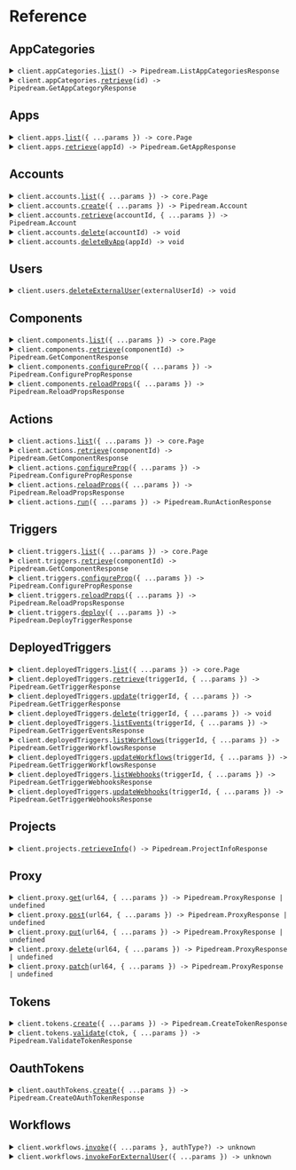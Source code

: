# Reference

## AppCategories

<details><summary><code>client.appCategories.<a href="/src/api/resources/appCategories/client/Client.ts">list</a>() -> Pipedream.ListAppCategoriesResponse</code></summary>
<dl>
<dd>

#### 🔌 Usage

<dl>
<dd>

<dl>
<dd>

```typescript
await client.appCategories.list();
```

</dd>
</dl>
</dd>
</dl>

#### ⚙️ Parameters

<dl>
<dd>

<dl>
<dd>

**requestOptions:** `AppCategories.RequestOptions`

</dd>
</dl>
</dd>
</dl>

</dd>
</dl>
</details>

<details><summary><code>client.appCategories.<a href="/src/api/resources/appCategories/client/Client.ts">retrieve</a>(id) -> Pipedream.GetAppCategoryResponse</code></summary>
<dl>
<dd>

#### 🔌 Usage

<dl>
<dd>

<dl>
<dd>

```typescript
await client.appCategories.retrieve("id");
```

</dd>
</dl>
</dd>
</dl>

#### ⚙️ Parameters

<dl>
<dd>

<dl>
<dd>

**id:** `string` — The ID of the app category to retrieve

</dd>
</dl>

<dl>
<dd>

**requestOptions:** `AppCategories.RequestOptions`

</dd>
</dl>
</dd>
</dl>

</dd>
</dl>
</details>

## Apps

<details><summary><code>client.apps.<a href="/src/api/resources/apps/client/Client.ts">list</a>({ ...params }) -> core.Page<Pipedream.App></code></summary>
<dl>
<dd>

#### 🔌 Usage

<dl>
<dd>

<dl>
<dd>

```typescript
const response = await client.apps.list();
for await (const item of response) {
    console.log(item);
}

// Or you can manually iterate page-by-page
let page = await client.apps.list();
while (page.hasNextPage()) {
    page = page.getNextPage();
}
```

</dd>
</dl>
</dd>
</dl>

#### ⚙️ Parameters

<dl>
<dd>

<dl>
<dd>

**request:** `Pipedream.AppsListRequest`

</dd>
</dl>

<dl>
<dd>

**requestOptions:** `Apps.RequestOptions`

</dd>
</dl>
</dd>
</dl>

</dd>
</dl>
</details>

<details><summary><code>client.apps.<a href="/src/api/resources/apps/client/Client.ts">retrieve</a>(appId) -> Pipedream.GetAppResponse</code></summary>
<dl>
<dd>

#### 🔌 Usage

<dl>
<dd>

<dl>
<dd>

```typescript
await client.apps.retrieve("app_id");
```

</dd>
</dl>
</dd>
</dl>

#### ⚙️ Parameters

<dl>
<dd>

<dl>
<dd>

**appId:** `string` — The name slug or ID of the app (e.g., 'slack', 'github')

</dd>
</dl>

<dl>
<dd>

**requestOptions:** `Apps.RequestOptions`

</dd>
</dl>
</dd>
</dl>

</dd>
</dl>
</details>

## Accounts

<details><summary><code>client.accounts.<a href="/src/api/resources/accounts/client/Client.ts">list</a>({ ...params }) -> core.Page<Pipedream.Account></code></summary>
<dl>
<dd>

#### 🔌 Usage

<dl>
<dd>

<dl>
<dd>

```typescript
const response = await client.accounts.list();
for await (const item of response) {
    console.log(item);
}

// Or you can manually iterate page-by-page
let page = await client.accounts.list();
while (page.hasNextPage()) {
    page = page.getNextPage();
}
```

</dd>
</dl>
</dd>
</dl>

#### ⚙️ Parameters

<dl>
<dd>

<dl>
<dd>

**request:** `Pipedream.AccountsListRequest`

</dd>
</dl>

<dl>
<dd>

**requestOptions:** `Accounts.RequestOptions`

</dd>
</dl>
</dd>
</dl>

</dd>
</dl>
</details>

<details><summary><code>client.accounts.<a href="/src/api/resources/accounts/client/Client.ts">create</a>({ ...params }) -> Pipedream.Account</code></summary>
<dl>
<dd>

#### 🔌 Usage

<dl>
<dd>

<dl>
<dd>

```typescript
await client.accounts.create({
    app_slug: "app_slug",
    cfmap_json: "cfmap_json",
    connect_token: "connect_token",
});
```

</dd>
</dl>
</dd>
</dl>

#### ⚙️ Parameters

<dl>
<dd>

<dl>
<dd>

**request:** `Pipedream.CreateAccountOpts`

</dd>
</dl>

<dl>
<dd>

**requestOptions:** `Accounts.RequestOptions`

</dd>
</dl>
</dd>
</dl>

</dd>
</dl>
</details>

<details><summary><code>client.accounts.<a href="/src/api/resources/accounts/client/Client.ts">retrieve</a>(accountId, { ...params }) -> Pipedream.Account</code></summary>
<dl>
<dd>

#### 🔌 Usage

<dl>
<dd>

<dl>
<dd>

```typescript
await client.accounts.retrieve("account_id");
```

</dd>
</dl>
</dd>
</dl>

#### ⚙️ Parameters

<dl>
<dd>

<dl>
<dd>

**accountId:** `string`

</dd>
</dl>

<dl>
<dd>

**request:** `Pipedream.AccountsRetrieveRequest`

</dd>
</dl>

<dl>
<dd>

**requestOptions:** `Accounts.RequestOptions`

</dd>
</dl>
</dd>
</dl>

</dd>
</dl>
</details>

<details><summary><code>client.accounts.<a href="/src/api/resources/accounts/client/Client.ts">delete</a>(accountId) -> void</code></summary>
<dl>
<dd>

#### 🔌 Usage

<dl>
<dd>

<dl>
<dd>

```typescript
await client.accounts.delete("account_id");
```

</dd>
</dl>
</dd>
</dl>

#### ⚙️ Parameters

<dl>
<dd>

<dl>
<dd>

**accountId:** `string`

</dd>
</dl>

<dl>
<dd>

**requestOptions:** `Accounts.RequestOptions`

</dd>
</dl>
</dd>
</dl>

</dd>
</dl>
</details>

<details><summary><code>client.accounts.<a href="/src/api/resources/accounts/client/Client.ts">deleteByApp</a>(appId) -> void</code></summary>
<dl>
<dd>

#### 🔌 Usage

<dl>
<dd>

<dl>
<dd>

```typescript
await client.accounts.deleteByApp("app_id");
```

</dd>
</dl>
</dd>
</dl>

#### ⚙️ Parameters

<dl>
<dd>

<dl>
<dd>

**appId:** `string`

</dd>
</dl>

<dl>
<dd>

**requestOptions:** `Accounts.RequestOptions`

</dd>
</dl>
</dd>
</dl>

</dd>
</dl>
</details>

## Users

<details><summary><code>client.users.<a href="/src/api/resources/users/client/Client.ts">deleteExternalUser</a>(externalUserId) -> void</code></summary>
<dl>
<dd>

#### 🔌 Usage

<dl>
<dd>

<dl>
<dd>

```typescript
await client.users.deleteExternalUser("external_user_id");
```

</dd>
</dl>
</dd>
</dl>

#### ⚙️ Parameters

<dl>
<dd>

<dl>
<dd>

**externalUserId:** `string`

</dd>
</dl>

<dl>
<dd>

**requestOptions:** `Users.RequestOptions`

</dd>
</dl>
</dd>
</dl>

</dd>
</dl>
</details>

## Components

<details><summary><code>client.components.<a href="/src/api/resources/components/client/Client.ts">list</a>({ ...params }) -> core.Page<Pipedream.Component></code></summary>
<dl>
<dd>

#### 🔌 Usage

<dl>
<dd>

<dl>
<dd>

```typescript
const response = await client.components.list();
for await (const item of response) {
    console.log(item);
}

// Or you can manually iterate page-by-page
let page = await client.components.list();
while (page.hasNextPage()) {
    page = page.getNextPage();
}
```

</dd>
</dl>
</dd>
</dl>

#### ⚙️ Parameters

<dl>
<dd>

<dl>
<dd>

**request:** `Pipedream.ComponentsListRequest`

</dd>
</dl>

<dl>
<dd>

**requestOptions:** `Components.RequestOptions`

</dd>
</dl>
</dd>
</dl>

</dd>
</dl>
</details>

<details><summary><code>client.components.<a href="/src/api/resources/components/client/Client.ts">retrieve</a>(componentId) -> Pipedream.GetComponentResponse</code></summary>
<dl>
<dd>

#### 🔌 Usage

<dl>
<dd>

<dl>
<dd>

```typescript
await client.components.retrieve("component_id");
```

</dd>
</dl>
</dd>
</dl>

#### ⚙️ Parameters

<dl>
<dd>

<dl>
<dd>

**componentId:** `string` — The key that uniquely identifies the component (e.g., 'slack-send-message')

</dd>
</dl>

<dl>
<dd>

**requestOptions:** `Components.RequestOptions`

</dd>
</dl>
</dd>
</dl>

</dd>
</dl>
</details>

<details><summary><code>client.components.<a href="/src/api/resources/components/client/Client.ts">configureProp</a>({ ...params }) -> Pipedream.ConfigurePropResponse</code></summary>
<dl>
<dd>

#### 🔌 Usage

<dl>
<dd>

<dl>
<dd>

```typescript
await client.components.configureProp({
    body: {
        id: "id",
        external_user_id: "external_user_id",
        prop_name: "prop_name",
    },
});
```

</dd>
</dl>
</dd>
</dl>

#### ⚙️ Parameters

<dl>
<dd>

<dl>
<dd>

**request:** `Pipedream.ComponentsConfigurePropRequest`

</dd>
</dl>

<dl>
<dd>

**requestOptions:** `Components.RequestOptions`

</dd>
</dl>
</dd>
</dl>

</dd>
</dl>
</details>

<details><summary><code>client.components.<a href="/src/api/resources/components/client/Client.ts">reloadProps</a>({ ...params }) -> Pipedream.ReloadPropsResponse</code></summary>
<dl>
<dd>

#### 🔌 Usage

<dl>
<dd>

<dl>
<dd>

```typescript
await client.components.reloadProps({
    body: {
        id: "id",
        external_user_id: "external_user_id",
    },
});
```

</dd>
</dl>
</dd>
</dl>

#### ⚙️ Parameters

<dl>
<dd>

<dl>
<dd>

**request:** `Pipedream.ComponentsReloadPropsRequest`

</dd>
</dl>

<dl>
<dd>

**requestOptions:** `Components.RequestOptions`

</dd>
</dl>
</dd>
</dl>

</dd>
</dl>
</details>

## Actions

<details><summary><code>client.actions.<a href="/src/api/resources/actions/client/Client.ts">list</a>({ ...params }) -> core.Page<Pipedream.Component></code></summary>
<dl>
<dd>

#### 🔌 Usage

<dl>
<dd>

<dl>
<dd>

```typescript
const response = await client.actions.list();
for await (const item of response) {
    console.log(item);
}

// Or you can manually iterate page-by-page
let page = await client.actions.list();
while (page.hasNextPage()) {
    page = page.getNextPage();
}
```

</dd>
</dl>
</dd>
</dl>

#### ⚙️ Parameters

<dl>
<dd>

<dl>
<dd>

**request:** `Pipedream.ActionsListRequest`

</dd>
</dl>

<dl>
<dd>

**requestOptions:** `Actions.RequestOptions`

</dd>
</dl>
</dd>
</dl>

</dd>
</dl>
</details>

<details><summary><code>client.actions.<a href="/src/api/resources/actions/client/Client.ts">retrieve</a>(componentId) -> Pipedream.GetComponentResponse</code></summary>
<dl>
<dd>

#### 🔌 Usage

<dl>
<dd>

<dl>
<dd>

```typescript
await client.actions.retrieve("component_id");
```

</dd>
</dl>
</dd>
</dl>

#### ⚙️ Parameters

<dl>
<dd>

<dl>
<dd>

**componentId:** `string` — The key that uniquely identifies the component (e.g., 'slack-send-message')

</dd>
</dl>

<dl>
<dd>

**requestOptions:** `Actions.RequestOptions`

</dd>
</dl>
</dd>
</dl>

</dd>
</dl>
</details>

<details><summary><code>client.actions.<a href="/src/api/resources/actions/client/Client.ts">configureProp</a>({ ...params }) -> Pipedream.ConfigurePropResponse</code></summary>
<dl>
<dd>

#### 🔌 Usage

<dl>
<dd>

<dl>
<dd>

```typescript
await client.actions.configureProp({
    body: {
        id: "id",
        external_user_id: "external_user_id",
        prop_name: "prop_name",
    },
});
```

</dd>
</dl>
</dd>
</dl>

#### ⚙️ Parameters

<dl>
<dd>

<dl>
<dd>

**request:** `Pipedream.ActionsConfigurePropRequest`

</dd>
</dl>

<dl>
<dd>

**requestOptions:** `Actions.RequestOptions`

</dd>
</dl>
</dd>
</dl>

</dd>
</dl>
</details>

<details><summary><code>client.actions.<a href="/src/api/resources/actions/client/Client.ts">reloadProps</a>({ ...params }) -> Pipedream.ReloadPropsResponse</code></summary>
<dl>
<dd>

#### 🔌 Usage

<dl>
<dd>

<dl>
<dd>

```typescript
await client.actions.reloadProps({
    body: {
        id: "id",
        external_user_id: "external_user_id",
    },
});
```

</dd>
</dl>
</dd>
</dl>

#### ⚙️ Parameters

<dl>
<dd>

<dl>
<dd>

**request:** `Pipedream.ActionsReloadPropsRequest`

</dd>
</dl>

<dl>
<dd>

**requestOptions:** `Actions.RequestOptions`

</dd>
</dl>
</dd>
</dl>

</dd>
</dl>
</details>

<details><summary><code>client.actions.<a href="/src/api/resources/actions/client/Client.ts">run</a>({ ...params }) -> Pipedream.RunActionResponse</code></summary>
<dl>
<dd>

#### 🔌 Usage

<dl>
<dd>

<dl>
<dd>

```typescript
await client.actions.run({
    id: "id",
    external_user_id: "external_user_id",
});
```

</dd>
</dl>
</dd>
</dl>

#### ⚙️ Parameters

<dl>
<dd>

<dl>
<dd>

**request:** `Pipedream.RunActionOpts`

</dd>
</dl>

<dl>
<dd>

**requestOptions:** `Actions.RequestOptions`

</dd>
</dl>
</dd>
</dl>

</dd>
</dl>
</details>

## Triggers

<details><summary><code>client.triggers.<a href="/src/api/resources/triggers/client/Client.ts">list</a>({ ...params }) -> core.Page<Pipedream.Component></code></summary>
<dl>
<dd>

#### 🔌 Usage

<dl>
<dd>

<dl>
<dd>

```typescript
const response = await client.triggers.list();
for await (const item of response) {
    console.log(item);
}

// Or you can manually iterate page-by-page
let page = await client.triggers.list();
while (page.hasNextPage()) {
    page = page.getNextPage();
}
```

</dd>
</dl>
</dd>
</dl>

#### ⚙️ Parameters

<dl>
<dd>

<dl>
<dd>

**request:** `Pipedream.TriggersListRequest`

</dd>
</dl>

<dl>
<dd>

**requestOptions:** `Triggers.RequestOptions`

</dd>
</dl>
</dd>
</dl>

</dd>
</dl>
</details>

<details><summary><code>client.triggers.<a href="/src/api/resources/triggers/client/Client.ts">retrieve</a>(componentId) -> Pipedream.GetComponentResponse</code></summary>
<dl>
<dd>

#### 🔌 Usage

<dl>
<dd>

<dl>
<dd>

```typescript
await client.triggers.retrieve("component_id");
```

</dd>
</dl>
</dd>
</dl>

#### ⚙️ Parameters

<dl>
<dd>

<dl>
<dd>

**componentId:** `string` — The key that uniquely identifies the component (e.g., 'slack-send-message')

</dd>
</dl>

<dl>
<dd>

**requestOptions:** `Triggers.RequestOptions`

</dd>
</dl>
</dd>
</dl>

</dd>
</dl>
</details>

<details><summary><code>client.triggers.<a href="/src/api/resources/triggers/client/Client.ts">configureProp</a>({ ...params }) -> Pipedream.ConfigurePropResponse</code></summary>
<dl>
<dd>

#### 🔌 Usage

<dl>
<dd>

<dl>
<dd>

```typescript
await client.triggers.configureProp({
    body: {
        id: "id",
        external_user_id: "external_user_id",
        prop_name: "prop_name",
    },
});
```

</dd>
</dl>
</dd>
</dl>

#### ⚙️ Parameters

<dl>
<dd>

<dl>
<dd>

**request:** `Pipedream.TriggersConfigurePropRequest`

</dd>
</dl>

<dl>
<dd>

**requestOptions:** `Triggers.RequestOptions`

</dd>
</dl>
</dd>
</dl>

</dd>
</dl>
</details>

<details><summary><code>client.triggers.<a href="/src/api/resources/triggers/client/Client.ts">reloadProps</a>({ ...params }) -> Pipedream.ReloadPropsResponse</code></summary>
<dl>
<dd>

#### 🔌 Usage

<dl>
<dd>

<dl>
<dd>

```typescript
await client.triggers.reloadProps({
    body: {
        id: "id",
        external_user_id: "external_user_id",
    },
});
```

</dd>
</dl>
</dd>
</dl>

#### ⚙️ Parameters

<dl>
<dd>

<dl>
<dd>

**request:** `Pipedream.TriggersReloadPropsRequest`

</dd>
</dl>

<dl>
<dd>

**requestOptions:** `Triggers.RequestOptions`

</dd>
</dl>
</dd>
</dl>

</dd>
</dl>
</details>

<details><summary><code>client.triggers.<a href="/src/api/resources/triggers/client/Client.ts">deploy</a>({ ...params }) -> Pipedream.DeployTriggerResponse</code></summary>
<dl>
<dd>

#### 🔌 Usage

<dl>
<dd>

<dl>
<dd>

```typescript
await client.triggers.deploy({
    id: "id",
    external_user_id: "external_user_id",
});
```

</dd>
</dl>
</dd>
</dl>

#### ⚙️ Parameters

<dl>
<dd>

<dl>
<dd>

**request:** `Pipedream.DeployTriggerOpts`

</dd>
</dl>

<dl>
<dd>

**requestOptions:** `Triggers.RequestOptions`

</dd>
</dl>
</dd>
</dl>

</dd>
</dl>
</details>

## DeployedTriggers

<details><summary><code>client.deployedTriggers.<a href="/src/api/resources/deployedTriggers/client/Client.ts">list</a>({ ...params }) -> core.Page<Pipedream.DeployedComponent></code></summary>
<dl>
<dd>

#### 🔌 Usage

<dl>
<dd>

<dl>
<dd>

```typescript
const response = await client.deployedTriggers.list({
    external_user_id: "external_user_id",
});
for await (const item of response) {
    console.log(item);
}

// Or you can manually iterate page-by-page
let page = await client.deployedTriggers.list({
    external_user_id: "external_user_id",
});
while (page.hasNextPage()) {
    page = page.getNextPage();
}
```

</dd>
</dl>
</dd>
</dl>

#### ⚙️ Parameters

<dl>
<dd>

<dl>
<dd>

**request:** `Pipedream.DeployedTriggersListRequest`

</dd>
</dl>

<dl>
<dd>

**requestOptions:** `DeployedTriggers.RequestOptions`

</dd>
</dl>
</dd>
</dl>

</dd>
</dl>
</details>

<details><summary><code>client.deployedTriggers.<a href="/src/api/resources/deployedTriggers/client/Client.ts">retrieve</a>(triggerId, { ...params }) -> Pipedream.GetTriggerResponse</code></summary>
<dl>
<dd>

#### 🔌 Usage

<dl>
<dd>

<dl>
<dd>

```typescript
await client.deployedTriggers.retrieve("trigger_id", {
    external_user_id: "external_user_id",
});
```

</dd>
</dl>
</dd>
</dl>

#### ⚙️ Parameters

<dl>
<dd>

<dl>
<dd>

**triggerId:** `string`

</dd>
</dl>

<dl>
<dd>

**request:** `Pipedream.DeployedTriggersRetrieveRequest`

</dd>
</dl>

<dl>
<dd>

**requestOptions:** `DeployedTriggers.RequestOptions`

</dd>
</dl>
</dd>
</dl>

</dd>
</dl>
</details>

<details><summary><code>client.deployedTriggers.<a href="/src/api/resources/deployedTriggers/client/Client.ts">update</a>(triggerId, { ...params }) -> Pipedream.GetTriggerResponse</code></summary>
<dl>
<dd>

#### 🔌 Usage

<dl>
<dd>

<dl>
<dd>

```typescript
await client.deployedTriggers.update("trigger_id", {
    external_user_id: "external_user_id",
});
```

</dd>
</dl>
</dd>
</dl>

#### ⚙️ Parameters

<dl>
<dd>

<dl>
<dd>

**triggerId:** `string`

</dd>
</dl>

<dl>
<dd>

**request:** `Pipedream.UpdateTriggerOpts`

</dd>
</dl>

<dl>
<dd>

**requestOptions:** `DeployedTriggers.RequestOptions`

</dd>
</dl>
</dd>
</dl>

</dd>
</dl>
</details>

<details><summary><code>client.deployedTriggers.<a href="/src/api/resources/deployedTriggers/client/Client.ts">delete</a>(triggerId, { ...params }) -> void</code></summary>
<dl>
<dd>

#### 🔌 Usage

<dl>
<dd>

<dl>
<dd>

```typescript
await client.deployedTriggers.delete("trigger_id", {
    external_user_id: "external_user_id",
});
```

</dd>
</dl>
</dd>
</dl>

#### ⚙️ Parameters

<dl>
<dd>

<dl>
<dd>

**triggerId:** `string`

</dd>
</dl>

<dl>
<dd>

**request:** `Pipedream.DeployedTriggersDeleteRequest`

</dd>
</dl>

<dl>
<dd>

**requestOptions:** `DeployedTriggers.RequestOptions`

</dd>
</dl>
</dd>
</dl>

</dd>
</dl>
</details>

<details><summary><code>client.deployedTriggers.<a href="/src/api/resources/deployedTriggers/client/Client.ts">listEvents</a>(triggerId, { ...params }) -> Pipedream.GetTriggerEventsResponse</code></summary>
<dl>
<dd>

#### 🔌 Usage

<dl>
<dd>

<dl>
<dd>

```typescript
await client.deployedTriggers.listEvents("trigger_id", {
    external_user_id: "external_user_id",
});
```

</dd>
</dl>
</dd>
</dl>

#### ⚙️ Parameters

<dl>
<dd>

<dl>
<dd>

**triggerId:** `string`

</dd>
</dl>

<dl>
<dd>

**request:** `Pipedream.DeployedTriggersListEventsRequest`

</dd>
</dl>

<dl>
<dd>

**requestOptions:** `DeployedTriggers.RequestOptions`

</dd>
</dl>
</dd>
</dl>

</dd>
</dl>
</details>

<details><summary><code>client.deployedTriggers.<a href="/src/api/resources/deployedTriggers/client/Client.ts">listWorkflows</a>(triggerId, { ...params }) -> Pipedream.GetTriggerWorkflowsResponse</code></summary>
<dl>
<dd>

#### 🔌 Usage

<dl>
<dd>

<dl>
<dd>

```typescript
await client.deployedTriggers.listWorkflows("trigger_id", {
    external_user_id: "external_user_id",
});
```

</dd>
</dl>
</dd>
</dl>

#### ⚙️ Parameters

<dl>
<dd>

<dl>
<dd>

**triggerId:** `string`

</dd>
</dl>

<dl>
<dd>

**request:** `Pipedream.DeployedTriggersListWorkflowsRequest`

</dd>
</dl>

<dl>
<dd>

**requestOptions:** `DeployedTriggers.RequestOptions`

</dd>
</dl>
</dd>
</dl>

</dd>
</dl>
</details>

<details><summary><code>client.deployedTriggers.<a href="/src/api/resources/deployedTriggers/client/Client.ts">updateWorkflows</a>(triggerId, { ...params }) -> Pipedream.GetTriggerWorkflowsResponse</code></summary>
<dl>
<dd>

#### 🔌 Usage

<dl>
<dd>

<dl>
<dd>

```typescript
await client.deployedTriggers.updateWorkflows("trigger_id", {
    external_user_id: "external_user_id",
    workflow_ids: ["workflow_ids"],
});
```

</dd>
</dl>
</dd>
</dl>

#### ⚙️ Parameters

<dl>
<dd>

<dl>
<dd>

**triggerId:** `string`

</dd>
</dl>

<dl>
<dd>

**request:** `Pipedream.UpdateTriggerWorkflowsOpts`

</dd>
</dl>

<dl>
<dd>

**requestOptions:** `DeployedTriggers.RequestOptions`

</dd>
</dl>
</dd>
</dl>

</dd>
</dl>
</details>

<details><summary><code>client.deployedTriggers.<a href="/src/api/resources/deployedTriggers/client/Client.ts">listWebhooks</a>(triggerId, { ...params }) -> Pipedream.GetTriggerWebhooksResponse</code></summary>
<dl>
<dd>

#### 🔌 Usage

<dl>
<dd>

<dl>
<dd>

```typescript
await client.deployedTriggers.listWebhooks("trigger_id", {
    external_user_id: "external_user_id",
});
```

</dd>
</dl>
</dd>
</dl>

#### ⚙️ Parameters

<dl>
<dd>

<dl>
<dd>

**triggerId:** `string`

</dd>
</dl>

<dl>
<dd>

**request:** `Pipedream.DeployedTriggersListWebhooksRequest`

</dd>
</dl>

<dl>
<dd>

**requestOptions:** `DeployedTriggers.RequestOptions`

</dd>
</dl>
</dd>
</dl>

</dd>
</dl>
</details>

<details><summary><code>client.deployedTriggers.<a href="/src/api/resources/deployedTriggers/client/Client.ts">updateWebhooks</a>(triggerId, { ...params }) -> Pipedream.GetTriggerWebhooksResponse</code></summary>
<dl>
<dd>

#### 🔌 Usage

<dl>
<dd>

<dl>
<dd>

```typescript
await client.deployedTriggers.updateWebhooks("trigger_id", {
    external_user_id: "external_user_id",
    webhook_urls: ["webhook_urls"],
});
```

</dd>
</dl>
</dd>
</dl>

#### ⚙️ Parameters

<dl>
<dd>

<dl>
<dd>

**triggerId:** `string`

</dd>
</dl>

<dl>
<dd>

**request:** `Pipedream.UpdateTriggerWebhooksOpts`

</dd>
</dl>

<dl>
<dd>

**requestOptions:** `DeployedTriggers.RequestOptions`

</dd>
</dl>
</dd>
</dl>

</dd>
</dl>
</details>

## Projects

<details><summary><code>client.projects.<a href="/src/api/resources/projects/client/Client.ts">retrieveInfo</a>() -> Pipedream.ProjectInfoResponse</code></summary>
<dl>
<dd>

#### 🔌 Usage

<dl>
<dd>

<dl>
<dd>

```typescript
await client.projects.retrieveInfo();
```

</dd>
</dl>
</dd>
</dl>

#### ⚙️ Parameters

<dl>
<dd>

<dl>
<dd>

**requestOptions:** `Projects.RequestOptions`

</dd>
</dl>
</dd>
</dl>

</dd>
</dl>
</details>

## Proxy

<details><summary><code>client.proxy.<a href="/src/api/resources/proxy/client/Client.ts">get</a>(url64, { ...params }) -> Pipedream.ProxyResponse | undefined</code></summary>
<dl>
<dd>

#### 🔌 Usage

<dl>
<dd>

<dl>
<dd>

```typescript
await client.proxy.get("url_64", {
    external_user_id: "external_user_id",
    account_id: "account_id",
});
```

</dd>
</dl>
</dd>
</dl>

#### ⚙️ Parameters

<dl>
<dd>

<dl>
<dd>

**url64:** `string` — Base64-encoded target URL

</dd>
</dl>

<dl>
<dd>

**request:** `Pipedream.ProxyGetRequest`

</dd>
</dl>

<dl>
<dd>

**requestOptions:** `Proxy.RequestOptions`

</dd>
</dl>
</dd>
</dl>

</dd>
</dl>
</details>

<details><summary><code>client.proxy.<a href="/src/api/resources/proxy/client/Client.ts">post</a>(url64, { ...params }) -> Pipedream.ProxyResponse | undefined</code></summary>
<dl>
<dd>

#### 🔌 Usage

<dl>
<dd>

<dl>
<dd>

```typescript
await client.proxy.post("url_64", {
    external_user_id: "external_user_id",
    account_id: "account_id",
    body: {
        key: "value",
    },
});
```

</dd>
</dl>
</dd>
</dl>

#### ⚙️ Parameters

<dl>
<dd>

<dl>
<dd>

**url64:** `string` — Base64-encoded target URL

</dd>
</dl>

<dl>
<dd>

**request:** `Pipedream.ProxyPostRequest`

</dd>
</dl>

<dl>
<dd>

**requestOptions:** `Proxy.RequestOptions`

</dd>
</dl>
</dd>
</dl>

</dd>
</dl>
</details>

<details><summary><code>client.proxy.<a href="/src/api/resources/proxy/client/Client.ts">put</a>(url64, { ...params }) -> Pipedream.ProxyResponse | undefined</code></summary>
<dl>
<dd>

#### 🔌 Usage

<dl>
<dd>

<dl>
<dd>

```typescript
await client.proxy.put("url_64", {
    external_user_id: "external_user_id",
    account_id: "account_id",
    body: {
        key: "value",
    },
});
```

</dd>
</dl>
</dd>
</dl>

#### ⚙️ Parameters

<dl>
<dd>

<dl>
<dd>

**url64:** `string` — Base64-encoded target URL

</dd>
</dl>

<dl>
<dd>

**request:** `Pipedream.ProxyPutRequest`

</dd>
</dl>

<dl>
<dd>

**requestOptions:** `Proxy.RequestOptions`

</dd>
</dl>
</dd>
</dl>

</dd>
</dl>
</details>

<details><summary><code>client.proxy.<a href="/src/api/resources/proxy/client/Client.ts">delete</a>(url64, { ...params }) -> Pipedream.ProxyResponse | undefined</code></summary>
<dl>
<dd>

#### 🔌 Usage

<dl>
<dd>

<dl>
<dd>

```typescript
await client.proxy.delete("url_64", {
    external_user_id: "external_user_id",
    account_id: "account_id",
});
```

</dd>
</dl>
</dd>
</dl>

#### ⚙️ Parameters

<dl>
<dd>

<dl>
<dd>

**url64:** `string` — Base64-encoded target URL

</dd>
</dl>

<dl>
<dd>

**request:** `Pipedream.ProxyDeleteRequest`

</dd>
</dl>

<dl>
<dd>

**requestOptions:** `Proxy.RequestOptions`

</dd>
</dl>
</dd>
</dl>

</dd>
</dl>
</details>

<details><summary><code>client.proxy.<a href="/src/api/resources/proxy/client/Client.ts">patch</a>(url64, { ...params }) -> Pipedream.ProxyResponse | undefined</code></summary>
<dl>
<dd>

#### 🔌 Usage

<dl>
<dd>

<dl>
<dd>

```typescript
await client.proxy.patch("url_64", {
    external_user_id: "external_user_id",
    account_id: "account_id",
    body: {
        key: "value",
    },
});
```

</dd>
</dl>
</dd>
</dl>

#### ⚙️ Parameters

<dl>
<dd>

<dl>
<dd>

**url64:** `string` — Base64-encoded target URL

</dd>
</dl>

<dl>
<dd>

**request:** `Pipedream.ProxyPatchRequest`

</dd>
</dl>

<dl>
<dd>

**requestOptions:** `Proxy.RequestOptions`

</dd>
</dl>
</dd>
</dl>

</dd>
</dl>
</details>

## Tokens

<details><summary><code>client.tokens.<a href="/src/api/resources/tokens/client/Client.ts">create</a>({ ...params }) -> Pipedream.CreateTokenResponse</code></summary>
<dl>
<dd>

#### 🔌 Usage

<dl>
<dd>

<dl>
<dd>

```typescript
await client.tokens.create({
    external_user_id: "external_user_id",
});
```

</dd>
</dl>
</dd>
</dl>

#### ⚙️ Parameters

<dl>
<dd>

<dl>
<dd>

**request:** `Pipedream.CreateTokenOpts`

</dd>
</dl>

<dl>
<dd>

**requestOptions:** `Tokens.RequestOptions`

</dd>
</dl>
</dd>
</dl>

</dd>
</dl>
</details>

<details><summary><code>client.tokens.<a href="/src/api/resources/tokens/client/Client.ts">validate</a>(ctok, { ...params }) -> Pipedream.ValidateTokenResponse</code></summary>
<dl>
<dd>

#### 🔌 Usage

<dl>
<dd>

<dl>
<dd>

```typescript
await client.tokens.validate("ctok");
```

</dd>
</dl>
</dd>
</dl>

#### ⚙️ Parameters

<dl>
<dd>

<dl>
<dd>

**ctok:** `string`

</dd>
</dl>

<dl>
<dd>

**request:** `Pipedream.TokensValidateRequest`

</dd>
</dl>

<dl>
<dd>

**requestOptions:** `Tokens.RequestOptions`

</dd>
</dl>
</dd>
</dl>

</dd>
</dl>
</details>

## OauthTokens

<details><summary><code>client.oauthTokens.<a href="/src/api/resources/oauthTokens/client/Client.ts">create</a>({ ...params }) -> Pipedream.CreateOAuthTokenResponse</code></summary>
<dl>
<dd>

#### 🔌 Usage

<dl>
<dd>

<dl>
<dd>

```typescript
await client.oauthTokens.create({
    client_id: "client_id",
    client_secret: "client_secret",
});
```

</dd>
</dl>
</dd>
</dl>

#### ⚙️ Parameters

<dl>
<dd>

<dl>
<dd>

**request:** `Pipedream.CreateOAuthTokenOpts`

</dd>
</dl>

<dl>
<dd>

**requestOptions:** `OauthTokens.RequestOptions`

</dd>
</dl>
</dd>
</dl>

</dd>
</dl>
</details>

## Workflows

<details><summary><code>client.workflows.<a href="/src/api/resources/workflows/client/Client.ts">invoke</a>({ ...params }, authType?) -> unknown</code></summary>
<dl>
<dd>

#### 🔌 Usage

<dl>
<dd>

<dl>
<dd>

```typescript
// Invoke with URL
await client.workflows.invoke({
    urlOrEndpoint: "https://en-your-endpoint.m.pipedream.net",
    body: {
        foo: 123,
        bar: "abc",
        baz: null,
    },
    headers: {
        Accept: "application/json",
    },
});

// Invoke with endpoint ID
await client.workflows.invoke({
    urlOrEndpoint: "en123",
    body: {
        message: "Hello, World\!",
    },
}, Pipedream.HTTPAuthType.OAuth);
```

</dd>
</dl>
</dd>
</dl>

#### ⚙️ Parameters

<dl>
<dd>

<dl>
<dd>

**request:** `Pipedream.InvokeWorkflowOpts`

</dd>
</dl>

<dl>
<dd>

**authType:** `Pipedream.HTTPAuthType` — The type of authorization to use for the request (defaults to None)

</dd>
</dl>

<dl>
<dd>

**requestOptions:** `Workflows.RequestOptions`

</dd>
</dl>
</dd>
</dl>

</dd>
</dl>
</details>

<details><summary><code>client.workflows.<a href="/src/api/resources/workflows/client/Client.ts">invokeForExternalUser</a>({ ...params }) -> unknown</code></summary>
<dl>
<dd>

#### 🔌 Usage

<dl>
<dd>

<dl>
<dd>

```typescript
await client.workflows.invokeForExternalUser({
    urlOrEndpoint: "https://your-workflow-url.m.pipedream.net",
    externalUserId: "your-external-user-id",
    body: {
        foo: 123,
        bar: "abc",
        baz: null,
    },
    headers: {
        Accept: "application/json",
    },
});
```

</dd>
</dl>
</dd>
</dl>

#### ⚙️ Parameters

<dl>
<dd>

<dl>
<dd>

**request:** `Pipedream.InvokeWorkflowForExternalUserOpts`

</dd>
</dl>

<dl>
<dd>

**requestOptions:** `Workflows.RequestOptions`

</dd>
</dl>
</dd>
</dl>

</dd>
</dl>
</details>
